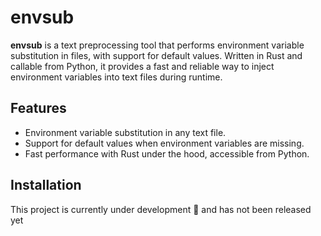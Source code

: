 # envsub

**envsub** is a text preprocessing tool that performs environment variable
substitution in files, with support for default values. Written in Rust and
callable from Python, it provides a fast and reliable way to inject environment
variables into text files during runtime.

## Features

- Environment variable substitution in any text file.
- Support for default values when environment variables are missing.
- Fast performance with Rust under the hood, accessible from Python.

## Installation

This project is currently under development 🚧 and has not been released yet

